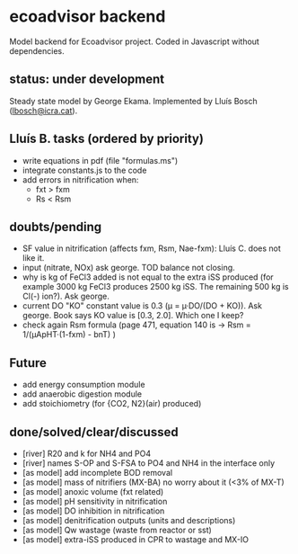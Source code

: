 # ecoadvisor backend
Model backend for Ecoadvisor project. Coded in Javascript without dependencies.

## status: under development
Steady state model by George Ekama.
Implemented by Lluís Bosch (lbosch@icra.cat).

## Lluís B. tasks (ordered by priority)
- write equations in pdf (file "formulas.ms")
- integrate constants.js to the code
- add errors in nitrification when: 
  - fxt > fxm
  - Rs  < Rsm

## doubts/pending
- SF value in nitrification (affects fxm, Rsm, Nae-fxm): Lluís C. does not like it.
- input (nitrate, NOx) ask george. TOD balance not closing.
- why is kg of FeCl3 added is not equal to the extra iSS produced (for example 3000 kg FeCl3 produces 2500 kg iSS. The remaining 500 kg is Cl(-) ion?). Ask george.
- current DO "KO" constant value is 0.3 (µ = µ·DO/(DO + KO)). Ask george. Book says KO value is [0.3, 2.0]. Which one I keep?
- check again Rsm formula (page 471, equation 140 is -> Rsm = 1/(µApHT·(1-fxm) - bnT) )

## Future
- add energy consumption module
- add anaerobic digestion module
- add stoichiometry (for {CO2, N2}(air) produced)

## done/solved/clear/discussed
- [river] R20 and k for NH4 and PO4
- [river] names S-OP and S-FSA to PO4 and NH4 in the interface only
- [as model] add incomplete BOD removal
- [as model] mass of nitrifiers (MX-BA) no worry about it (<3% of MX-T)
- [as model] anoxic volume (fxt related)
- [as model] pH sensitivity in nitrification
- [as model] DO inhibition in nitrification
- [as model] denitrification outputs (units and descriptions)
- [as model] Qw wastage (waste from reactor or sst)
- [as model] extra-iSS produced in CPR to wastage and MX-IO
